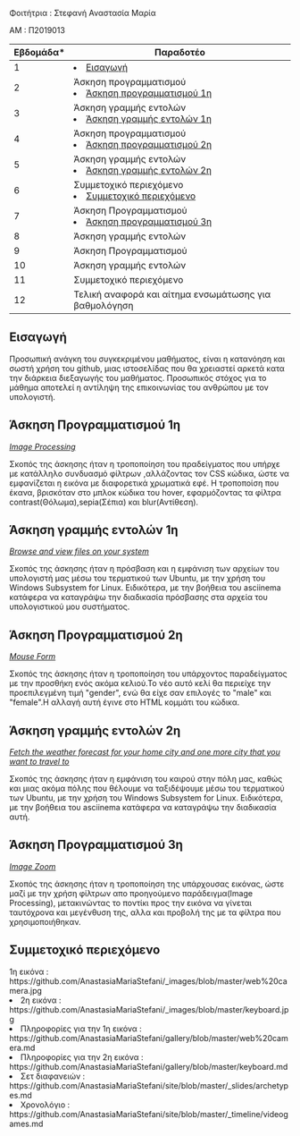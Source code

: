 Φοιτήτρια : Στεφανή Αναστασία Μαρία

ΑΜ : Π2019013

Εβδομάδα* | Παραδοτέο |
| --- | --- |
| 1 | <li><a href="#Εισαγωγή"></span> <span class="toctext">Εισαγωγή</span></a> |
| 2 | Άσκηση προγραμματισμού  <li><a href="#Άσκηση προγραμματισμού 1η"></span> <span class="toctext">Άσκηση προγραμματισμού 1η</span></a> |  
| 3 | Άσκηση γραμμής εντολών <li><a href="#Άσκηση γραμμής εντολών 1η"></span> <span class="toctext">Άσκηση γραμμής εντολών 1η</span></a>|
| 4 | Άσκηση προγραμματισμού <li><a href="#Άσκηση προγραμματισμού 2η 2η"></span> <span class="toctext">Άσκηση προγραμματισμού 2η</span></a> |
| 5 | Άσκηση γραμμής εντολών <li><a href="#Άσκηση γραμμής εντολών 2η"></span> <span class="toctext">Άσκηση γραμμής εντολών 2η</span></a>|
| 6 | Συμμετοχικό περιεχόμενο <li><a href="#Συμμετοχικό περιεχόμενο"></span> <span class="toctext">Συμμετοχικό περιεχόμενο</span></a> |
| 7 | Άσκηση Προγραμματισμού <li><a href="#Άσκηση προγραμματισμού 3η"></span> <span class="toctext">Άσκηση προγραμματισμού 3η</span></a> |
| 8 | Άσκηση γραμμής εντολών |
| 9 | Άσκηση Προγραμματισμού|
| 10 | Άσκηση γραμμής εντολών |
| 11 | Συμμετοχικό περιεχόμενο |
| 12 | Τελική αναφορά και αίτημα ενσωμάτωσης για βαθμολόγηση |

<h2><span id="Εισαγωγή">Εισαγωγή</span></h2>

   Προσωπική ανάγκη του συγκεκριμένου μαθήματος, είναι η κατανόηση και σωστή χρήση του github, μιας ιστοσελίδας που θα χρειαστεί αρκετά κατα την διάρκεια διεξαγωγής του μαθήματος.
   Προσωπικός στόχος για το μάθημα αποτελεί η αντίληψη της επικοινωνίας του ανθρώπου με τον υπολογιστή.
   
  <h2><span id="Άσκηση Προγραμματισμού 1η">Άσκηση Προγραμματισμού 1η</span></h2>
  
  <i><a href="https://github.com/AnastasiaMariaStefani/site/blob/master/_remix/image-filter.md" title="Image Processing">Image Processing</a></i>
  
  Σκοπός της άσκησης ήταν η τροποποίηση του πραδείγματος που υπήρχε με κατάλληλο συνδυασμό φίλτρων ,αλλάζοντας τον CSS κώδικα, ώστε να εμφανίζεται η εικόνα με διαφορετικά χρωματικά εφέ. Η τροποποίση που έκανα, βρισκόταν στο μπλοκ κώδικα του hover, εφαρμόζοντας τα φίλτρα contrast(Θόλωμα),sepia(Σέπια) και blur(Αντίθεση).  
  
  
  <h2><span id="Άσκηση γραμμής εντολών 1η">Άσκηση γραμμής εντολών 1η</span></h2>
  
  <i><a href="https://asciinema.org/a/368359" title="Browse and view files on your system">Browse and view files on your system</a></i>
  
  Σκοπός της άσκησης ήταν η πρόσβαση και η εμφάνιση των αρχείων του υπολογιστή μας μέσω του τερματικού των Ubuntu, με την χρήση του Windows Subsystem for Linux. Ειδικότερα, με την βοήθεια του asciinema κατάφερα να καταγράψω την διαδικασία πρόσβασης στα αρχεία του υπολογιστικού μου συστήματος.
  
  <h2><span id="Άσκηση Προγραμματισμού 2η">Άσκηση Προγραμματισμού 2η</span></h2>
  
  <i><a href="https://github.com/AnastasiaMariaStefani/site/blob/master/_remix/mouse-form.md" title="Mouse Form">Mouse Form</a></i>
  
  Σκοπός της άσκησης ήταν η τροποποίηση του υπάρχοντος παραδείγματος με την προσθήκη ενός ακόμα κελιού.Το νέο αυτό κελί θα περιείχε την προεπιλεγμένη τιμή "gender", ενώ θα είχε σαν επιλογές το "male" και "female".Η αλλαγή αυτή έγινε στο HTML κομμάτι του κώδικα.
  
  <h2><span id="Άσκηση γραμμής εντολών 2η">Άσκηση γραμμής εντολών 2η</span></h2>
  
  <i><a href="https://asciinema.org/a/371311" title="Fetch the weather forecast for your home city and one more city that you want to travel to">Fetch the weather forecast for your home city and one more city that you want to travel to</a></i>
  
   Σκοπός της άσκησης ήταν η εμφάνιση του καιρού στην πόλη μας, καθώς και μιας ακόμα πόλης που θέλουμε να ταξιδέψουμε μέσω του τερματικού των Ubuntu, με την χρήση του Windows Subsystem for Linux. Ειδικότερα, με την βοήθεια του asciinema κατάφερα να καταγράψω την διαδικασία αυτή.
   
   <h2><span id="Άσκηση Προγραμματισμού 3η">Άσκηση Προγραμματισμού 3η</span></h2>
  
  <i><a href="https://github.com/AnastasiaMariaStefani/site/blob/master/_remix/image-zoom.md" title="Image Zoom">Image Zoom</a></i>
  
  Σκοπός της άσκησης ήταν η τροποποίηση της υπάρχουσας εικόνας, ώστε μαζί με την χρήση φίλτρων απο προηγούμενο παράδειγμα(Image Processing), μετακινώντας το ποντίκι προς την εικόνα να γίνεται ταυτόχρονα και μεγένθυση της, αλλα και προβολή της με τα φίλτρα που χρησιμοποιήθηκαν.
  
  <h2><span id="Συμμετοχικό περιεχόμενο">Συμμετοχικό περιεχόμενο</span></h2>
    1η εικόνα : https://github.com/AnastasiaMariaStefani/_images/blob/master/web%20camera.jpg
    <li>2η εικόνα : https://github.com/AnastasiaMariaStefani/_images/blob/master/keyboard.jpg
    <li>Πληροφορίες για την 1η εικόνα : https://github.com/AnastasiaMariaStefani/gallery/blob/master/web%20camera.md
    <li>Πληροφορίες για την 2η εικόνα : https://github.com/AnastasiaMariaStefani/gallery/blob/master/keyboard.md
    <li>Σετ διαφανειών : https://github.com/AnastasiaMariaStefani/site/blob/master/_slides/archetypes.md
    <li>Χρονολόγιο : https://github.com/AnastasiaMariaStefani/site/blob/master/_timeline/videogames.md
